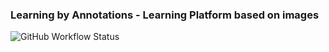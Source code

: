 ### Learning by Annotations - Learning Platform based on images
![GitHub Workflow Status](https://img.shields.io/github/workflow/status/JamesNeumann/learning-by-annotations/build-push)
